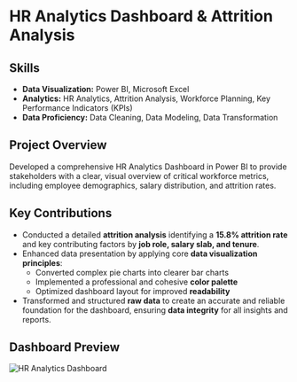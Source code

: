 # HR Analytics Dashboard & Attrition Analysis

## Skills
- **Data Visualization:** Power BI, Microsoft Excel  
- **Analytics:** HR Analytics, Attrition Analysis, Workforce Planning, Key Performance Indicators (KPIs)  
- **Data Proficiency:** Data Cleaning, Data Modeling, Data Transformation  

## Project Overview
Developed a comprehensive HR Analytics Dashboard in Power BI to provide stakeholders with a clear, visual overview of critical workforce metrics, including employee demographics, salary distribution, and attrition rates.

## Key Contributions
- Conducted a detailed **attrition analysis** identifying a **15.8% attrition rate** and key contributing factors by **job role, salary slab, and tenure**.  
- Enhanced data presentation by applying core **data visualization principles**:
  - Converted complex pie charts into clearer bar charts  
  - Implemented a professional and cohesive **color palette**  
  - Optimized dashboard layout for improved **readability**  
- Transformed and structured **raw data** to create an accurate and reliable foundation for the dashboard, ensuring **data integrity** for all insights and reports.
## Dashboard Preview

![HR Analytics Dashboard]((https://github.com/aisurya329/HR-Attrition-Analytics/blob/main/HR%20Attrition.png))
